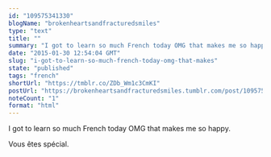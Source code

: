 ```yaml
---
id: "109575341330"
blogName: "brokenheartsandfracturedsmiles"
type: "text"
title: ""
summary: "I got to learn so much French today OMG that makes me so happy.  Vous êtes spécial."
date: "2015-01-30 12:54:04 GMT"
slug: "i-got-to-learn-so-much-french-today-omg-that-makes"
state: "published"
tags: "french"
shortUrl: "https://tmblr.co/ZDb_Wm1c3CmKI"
postUrl: "https://brokenheartsandfracturedsmiles.tumblr.com/post/109575341330/i-got-to-learn-so-much-french-today-omg-that-makes"
noteCount: "1"
format: "html"
---
```


I got to learn so much French today OMG that makes me so happy. 

Vous êtes spécial.